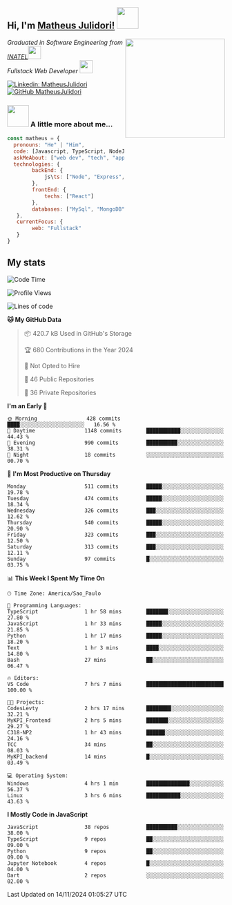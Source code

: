 <h2> Hi, I'm <a href="https://matheusjulidori.github.io" target="_blank">Matheus Julidori!</a> <img src="https://media.giphy.com/media/12oufCB0MyZ1Go/giphy.gif" width="50"></h2>
<img align='right' src="https://media.giphy.com/media/3oKIPnAiaMCws8nOsE/giphy.gif" width="230" height="auto">
<p><em>Graduated in Software Engineering from <a href="http://www.inatel.br" target="_blank">INATEL</a><img src="https://media.giphy.com/media/fYSnHlufseco8Fh93Z/giphy.gif" width="30"></br>
  Fullstack Web Developer <img src="https://media.giphy.com/media/WUlplcMpOCEmTGBtBW/giphy.gif" width="30">
</em></p>

[![Linkedin: MatheusJulidori](https://img.shields.io/badge/-MatheusJulidori-blue?style=flat-square&logo=Linkedin&logoColor=white&link=https://www.linkedin.com/in/MatheusJulidori/)](https://www.linkedin.com/in/MatheusJulidori/)
[![GitHub MatheusJulidori](https://img.shields.io/github/followers/matheusjulidori?label=follow&style=social)](https://github.com/MatheusJulidori)


### <img src="https://media.giphy.com/media/VgCDAzcKvsR6OM0uWg/giphy.gif" width="50"> A little more about me...  

```javascript
const matheus = {
  pronouns: "He" | "Him",
  code: [Javascript, TypeScript, NodeJS, Express, NestJS, React, MySQL, MongoDB, HTML, CSS, Python, Django, PostgreSQL],
  askMeAbout: ["web dev", "tech", "app dev", "games"],
  technologies: {
        backEnd: {
            js\ts: ["Node", "Express", "NestJS"]
        },
        frontEnd: {
            techs: ["React"]
        },
        databases: ["MySql", "MongoDB", "PostgreSQL"],
   },
   currentFocus: {
        web: "Fullstack"
   }
}
```
<h2>My stats</h2>

<!--START_SECTION:waka-->
![Code Time](http://img.shields.io/badge/Code%20Time-710%20hrs%2018%20mins-blue)

![Profile Views](http://img.shields.io/badge/Profile%20Views-0-blue)

![Lines of code](https://img.shields.io/badge/From%20Hello%20World%20I%27ve%20Written-7.0%20million%20lines%20of%20code-blue)

**🐱 My GitHub Data** 

> 📦 420.7 kB Used in GitHub's Storage 
 > 
> 🏆 680 Contributions in the Year 2024
 > 
> 🚫 Not Opted to Hire
 > 
> 📜 46 Public Repositories 
 > 
> 🔑 36 Private Repositories 
 > 
**I'm an Early 🐤** 

```text
🌞 Morning                428 commits         ████░░░░░░░░░░░░░░░░░░░░░   16.56 % 
🌆 Daytime                1148 commits        ███████████░░░░░░░░░░░░░░   44.43 % 
🌃 Evening                990 commits         ██████████░░░░░░░░░░░░░░░   38.31 % 
🌙 Night                  18 commits          ░░░░░░░░░░░░░░░░░░░░░░░░░   00.70 % 
```
📅 **I'm Most Productive on Thursday** 

```text
Monday                   511 commits         █████░░░░░░░░░░░░░░░░░░░░   19.78 % 
Tuesday                  474 commits         █████░░░░░░░░░░░░░░░░░░░░   18.34 % 
Wednesday                326 commits         ███░░░░░░░░░░░░░░░░░░░░░░   12.62 % 
Thursday                 540 commits         █████░░░░░░░░░░░░░░░░░░░░   20.90 % 
Friday                   323 commits         ███░░░░░░░░░░░░░░░░░░░░░░   12.50 % 
Saturday                 313 commits         ███░░░░░░░░░░░░░░░░░░░░░░   12.11 % 
Sunday                   97 commits          █░░░░░░░░░░░░░░░░░░░░░░░░   03.75 % 
```


📊 **This Week I Spent My Time On** 

```text
🕑︎ Time Zone: America/Sao_Paulo

💬 Programming Languages: 
TypeScript               1 hr 58 mins        ███████░░░░░░░░░░░░░░░░░░   27.80 % 
JavaScript               1 hr 33 mins        █████░░░░░░░░░░░░░░░░░░░░   21.85 % 
Python                   1 hr 17 mins        █████░░░░░░░░░░░░░░░░░░░░   18.20 % 
Text                     1 hr 3 mins         ████░░░░░░░░░░░░░░░░░░░░░   14.80 % 
Bash                     27 mins             ██░░░░░░░░░░░░░░░░░░░░░░░   06.47 % 

🔥 Editors: 
VS Code                  7 hrs 7 mins        █████████████████████████   100.00 % 

🐱‍💻 Projects: 
CodesLevty               2 hrs 17 mins       ████████░░░░░░░░░░░░░░░░░   32.21 % 
MyKPI_Frontend           2 hrs 5 mins        ███████░░░░░░░░░░░░░░░░░░   29.27 % 
C318-NP2                 1 hr 43 mins        ██████░░░░░░░░░░░░░░░░░░░   24.16 % 
TCC                      34 mins             ██░░░░░░░░░░░░░░░░░░░░░░░   08.03 % 
MyKPI_backend            14 mins             █░░░░░░░░░░░░░░░░░░░░░░░░   03.49 % 

💻 Operating System: 
Windows                  4 hrs 1 min         ██████████████░░░░░░░░░░░   56.37 % 
Linux                    3 hrs 6 mins        ███████████░░░░░░░░░░░░░░   43.63 % 
```

**I Mostly Code in JavaScript** 

```text
JavaScript               38 repos            ██████████░░░░░░░░░░░░░░░   38.00 % 
TypeScript               9 repos             ██░░░░░░░░░░░░░░░░░░░░░░░   09.00 % 
Python                   9 repos             ██░░░░░░░░░░░░░░░░░░░░░░░   09.00 % 
Jupyter Notebook         4 repos             █░░░░░░░░░░░░░░░░░░░░░░░░   04.00 % 
Dart                     2 repos             ░░░░░░░░░░░░░░░░░░░░░░░░░   02.00 % 
```




 Last Updated on 14/11/2024 01:05:27 UTC
<!--END_SECTION:waka-->
